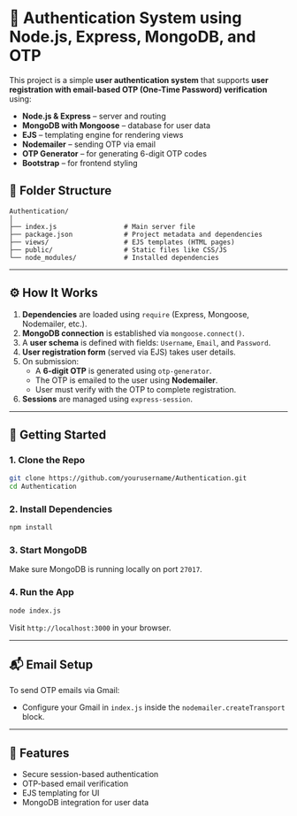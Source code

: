 # 🔐 Authentication System using Node.js, Express, MongoDB, and OTP

This project is a simple **user authentication system** that supports **user registration with email-based OTP (One-Time Password) verification** using:

- **Node.js & Express** – server and routing
- **MongoDB with Mongoose** – database for user data
- **EJS** – templating engine for rendering views
- **Nodemailer** – sending OTP via email
- **OTP Generator** – for generating 6-digit OTP codes
- **Bootstrap** – for frontend styling

## 📁 Folder Structure

```
Authentication/
│
├── index.js                 # Main server file
├── package.json             # Project metadata and dependencies
├── views/                   # EJS templates (HTML pages)
├── public/                  # Static files like CSS/JS
└── node_modules/            # Installed dependencies
```

---

## ⚙️ How It Works

1. **Dependencies** are loaded using `require` (Express, Mongoose, Nodemailer, etc.).
2. **MongoDB connection** is established via `mongoose.connect()`.
3. A **user schema** is defined with fields: `Username`, `Email`, and `Password`.
4. **User registration form** (served via EJS) takes user details.
5. On submission:
   - A **6-digit OTP** is generated using `otp-generator`.
   - The OTP is emailed to the user using **Nodemailer**.
   - User must verify with the OTP to complete registration.
6. **Sessions** are managed using `express-session`.

---

## 🚀 Getting Started

### 1. Clone the Repo

```bash
git clone https://github.com/yourusername/Authentication.git
cd Authentication
```

### 2. Install Dependencies

```bash
npm install
```

### 3. Start MongoDB

Make sure MongoDB is running locally on port `27017`.

### 4. Run the App

```bash
node index.js
```

Visit `http://localhost:3000` in your browser.

---

## 📬 Email Setup

To send OTP emails via Gmail:
- Configure your Gmail in `index.js` inside the `nodemailer.createTransport` block.

---

## 🧪 Features

- Secure session-based authentication
- OTP-based email verification
- EJS templating for UI
- MongoDB integration for user data
